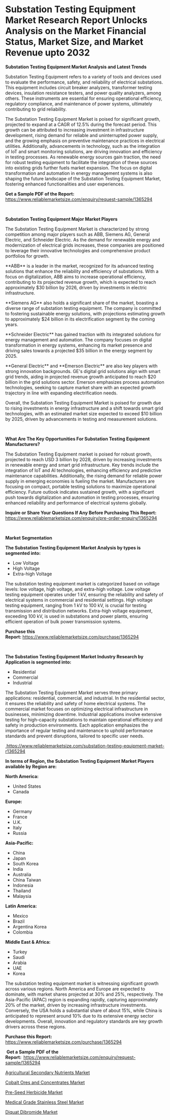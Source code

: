 <p><h1>Substation Testing Equipment Market Research Report Unlocks Analysis on the Market Financial Status, Market Size, and Market Revenue upto 2032</h1></p><p><strong>Substation Testing Equipment Market Analysis and Latest Trends</strong></p>
<p><p>Substation Testing Equipment refers to a variety of tools and devices used to evaluate the performance, safety, and reliability of electrical substations. This equipment includes circuit breaker analyzers, transformer testing devices, insulation resistance testers, and power quality analyzers, among others. These instruments are essential for ensuring operational efficiency, regulatory compliance, and maintenance of power systems, ultimately contributing to grid reliability.</p><p>The Substation Testing Equipment Market is poised for significant growth, projected to expand at a CAGR of 12.5% during the forecast period. This growth can be attributed to increasing investment in infrastructure development, rising demand for reliable and uninterrupted power supply, and the growing emphasis on preventive maintenance practices in electrical utilities. Additionally, advancements in technology, such as the integration of IoT and smart monitoring solutions, are driving innovation and efficiency in testing processes. As renewable energy sources gain traction, the need for robust testing equipment to facilitate the integration of these sources into existing grids further fuels market expansion. The focus on digital transformation and automation in energy management systems is also shaping the future landscape of the Substation Testing Equipment Market, fostering enhanced functionalities and user experiences.</p></p>
<p><strong>Get a Sample PDF of the Report:&nbsp;</strong> <a href="https://www.reliablemarketsize.com/enquiry/request-sample/1365294?utm_campaign=1943&utm_medium=2&utm_source=Github&utm_content=ia&utm_term=22032025&utm_id=substation-testing-equipment">https://www.reliablemarketsize.com/enquiry/request-sample/1365294</a></p>
<p>&nbsp;</p>
<p><strong>Substation Testing Equipment Major Market Players</strong></p>
<p><p>The Substation Testing Equipment Market is characterized by strong competition among major players such as ABB, Siemens AG, General Electric, and Schneider Electric. As the demand for renewable energy and modernization of electrical grids increases, these companies are positioned to leverage their innovative technologies and comprehensive product portfolios for growth.</p><p>**ABB** is a leader in the market, recognized for its advanced testing solutions that enhance the reliability and efficiency of substations. With a focus on digitalization, ABB aims to increase operational efficiency, contributing to its projected revenue growth, which is expected to reach approximately $30 billion by 2026, driven by investments in electric infrastructure.</p><p>**Siemens AG** also holds a significant share of the market, boasting a diverse range of substation testing equipment. The company is committed to fostering sustainable energy solutions, with projections estimating growth to approximately $24 billion in its electrification segment by the coming years.</p><p>**Schneider Electric** has gained traction with its integrated solutions for energy management and automation. The company focuses on digital transformation in energy systems, enhancing its market presence and driving sales towards a projected $35 billion in the energy segment by 2025.</p><p>**General Electric** and **Emerson Electric** are also key players with strong innovation backgrounds. GE's digital grid solutions align with smart grid trends, aiding in projected revenue growth anticipated to reach $20 billion in the grid solutions sector. Emerson emphasizes process automation technologies, seeking to capture market share with an expected growth trajectory in line with expanding electrification needs.</p><p>Overall, the Substation Testing Equipment Market is poised for growth due to rising investments in energy infrastructure and a shift towards smart grid technologies, with an estimated market size expected to exceed $10 billion by 2025, driven by advancements in testing and measurement solutions.</p></p>
<p>&nbsp;</p>
<p><strong>What Are The Key Opportunities For Substation Testing Equipment Manufacturers?</strong></p>
<p><p>The Substation Testing Equipment market is poised for robust growth, projected to reach USD 3 billion by 2028, driven by increasing investments in renewable energy and smart grid infrastructure. Key trends include the integration of IoT and AI technologies, enhancing efficiency and predictive maintenance capabilities. Additionally, the rising demand for reliable power supply in emerging economies is fueling the market. Manufacturers are focusing on compact, portable testing solutions to maximize operational efficiency. Future outlook indicates sustained growth, with a significant push towards digitalization and automation in testing processes, ensuring enhanced reliability and performance of electrical systems globally.</p></p>
<p><strong>Inquire or Share Your Questions If Any Before Purchasing This Report:</strong> <a href="https://www.reliablemarketsize.com/enquiry/pre-order-enquiry/1365294?utm_campaign=1943&utm_medium=2&utm_source=Github&utm_content=ia&utm_term=22032025&utm_id=substation-testing-equipment">https://www.reliablemarketsize.com/enquiry/pre-order-enquiry/1365294</a></p>
<p>&nbsp;</p>
<p><strong>Market Segmentation</strong></p>
<p><strong>The Substation Testing Equipment Market Analysis by types is segmented into:</strong></p>
<p><ul><li>Low Voltage</li><li>High Voltage</li><li>Extra-high Voltage</li></ul></p>
<p><p>The substation testing equipment market is categorized based on voltage levels: low voltage, high voltage, and extra-high voltage. Low voltage testing equipment operates under 1 kV, ensuring the reliability and safety of electrical systems in commercial and residential settings. High voltage testing equipment, ranging from 1 kV to 100 kV, is crucial for testing transmission and distribution networks. Extra-high voltage equipment, exceeding 100 kV, is used in substations and power plants, ensuring efficient operation of bulk power transmission systems.</p></p>
<p><strong>Purchase this Report:&nbsp;</strong><a href="https://www.reliablemarketsize.com/purchase/1365294?utm_campaign=1943&utm_medium=2&utm_source=Github&utm_content=ia&utm_term=22032025&utm_id=substation-testing-equipment">https://www.reliablemarketsize.com/purchase/1365294</a></p>
<p>&nbsp;</p>
<p><strong>The Substation Testing Equipment Market Industry Research by Application is segmented into:</strong></p>
<p><ul><li>Residential</li><li>Commercial</li><li>Industrial</li></ul></p>
<p><p>The Substation Testing Equipment Market serves three primary applications: residential, commercial, and industrial. In the residential sector, it ensures the reliability and safety of home electrical systems. The commercial market focuses on optimizing electrical infrastructure in businesses, minimizing downtime. Industrial applications involve extensive testing for high-capacity substations to maintain operational efficiency and safety in production environments. Each application emphasizes the importance of regular testing and maintenance to uphold performance standards and prevent disruptions, tailored to specific user needs.</p></p>
<p><a href="https://www.reliablemarketsize.com/substation-testing-equipment-market-r1365294?utm_campaign=1943&utm_medium=2&utm_source=Github&utm_content=ia&utm_term=22032025&utm_id=substation-testing-equipment">&nbsp;https://www.reliablemarketsize.com/substation-testing-equipment-market-r1365294</a></p>
<p><strong>In terms of Region, the Substation Testing Equipment Market Players available by Region are:</strong></p>
<p>
    <p> <strong> North America: </strong>
        <ul>
            <li>United States</li>
            <li>Canada</li>
        </ul>
        </p> 
    <p> <strong> Europe: </strong>
        <ul>
            <li>Germany</li>
            <li>France</li>
            <li>U.K.</li>
            <li>Italy</li>
            <li>Russia</li>
        </ul>
        </p> 
    <p> <strong> Asia-Pacific: </strong>
        <ul>
            <li>China</li>
            <li>Japan</li>
            <li>South Korea</li>
            <li>India</li>
            <li>Australia</li>
            <li>China Taiwan</li>
            <li>Indonesia</li>
            <li>Thailand</li>
            <li>Malaysia</li>
        </ul>
        </p> 
    <p> <strong> Latin America: </strong>
        <ul>
            <li>Mexico</li>
            <li>Brazil</li>
            <li>Argentina Korea</li>
            <li>Colombia</li>
        </ul>
        </p> 
    <p> <strong> Middle East & Africa: </strong>
        <ul>
            <li>Turkey</li>
            <li>Saudi</li>
            <li>Arabia</li>
            <li>UAE</li>
            <li>Korea</li>
        </ul>
    </p>
    </p>
<p><p>The substation testing equipment market is witnessing significant growth across various regions. North America and Europe are expected to dominate, with market shares projected at 30% and 25%, respectively. The Asia-Pacific (APAC) region is expanding rapidly, capturing approximately 20% of the market, driven by increasing infrastructure investments. Conversely, the USA holds a substantial share of about 15%, while China is anticipated to represent around 10% due to its extensive energy sector developments. Overall, innovation and regulatory standards are key growth drivers across these regions.</p></p>
<p><strong>Purchase this Report: </strong><a href="https://www.reliablemarketsize.com/purchase/1365294?utm_campaign=1943&utm_medium=2&utm_source=Github&utm_content=ia&utm_term=22032025&utm_id=substation-testing-equipment">https://www.reliablemarketsize.com/purchase/1365294</a></p>
<p>&nbsp;<strong>Get a Sample PDF of the Report:&nbsp;&nbsp;</strong><a href="https://www.reliablemarketsize.com/enquiry/request-sample/1365294?utm_campaign=1943&utm_medium=2&utm_source=Github&utm_content=ia&utm_term=22032025&utm_id=substation-testing-equipment">https://www.reliablemarketsize.com/enquiry/request-sample/1365294</a></p>
<p><strong></strong></p>
<p><p><a href="https://github.com/gierlravasty/Market-Research-Report-List-1/blob/main/agricultural-secondary-nutrients-market.md?utm_campaign=1943&utm_medium=2&utm_source=Github&utm_content=ia&utm_term=22032025&utm_id=substation-testing-equipment">Agricultural Secondary Nutrients Market</a></p><p><a href="https://github.com/marfosamiko7/Market-Research-Report-List-1/blob/main/cobalt-ores-and-concentrates-market.md?utm_campaign=1943&utm_medium=2&utm_source=Github&utm_content=ia&utm_term=22032025&utm_id=substation-testing-equipment">Cobalt Ores and Concentrates Market</a></p><p><a href="https://github.com/amourdeeks8j/Market-Research-Report-List-1/blob/main/pre-seed-herbicide-market.md?utm_campaign=1943&utm_medium=2&utm_source=Github&utm_content=ia&utm_term=22032025&utm_id=substation-testing-equipment">Pre-Seed Herbicide Market</a></p><p><a href="https://github.com/bawksmaedamu/Market-Research-Report-List-1/blob/main/medical-grade-stainless-steel-market.md?utm_campaign=1943&utm_medium=2&utm_source=Github&utm_content=ia&utm_term=22032025&utm_id=substation-testing-equipment">Medical Grade Stainless Steel Market</a></p><p><a href="https://github.com/shongranch73/Market-Research-Report-List-1/blob/main/diquat-dibromide-market.md?utm_campaign=1943&utm_medium=2&utm_source=Github&utm_content=ia&utm_term=22032025&utm_id=substation-testing-equipment">Diquat Dibromide Market</a></p></p>